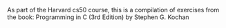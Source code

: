 As part of the Harvard cs50 course, this is a compilation of exercises from the book: Programming in C (3rd Edition) by Stephen G. Kochan


